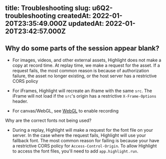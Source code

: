 
title: Troubleshooting
slug: u6Q2-troubleshooting
createdAt: 2022-01-20T23:35:49.000Z
updatedAt: 2022-01-20T23:42:57.000Z
---

## Why do some parts of the session appear blank?

*   For images, videos, and other external assets, Highlight does not make a copy at record time. At replay time, we make a request for the asset. If a request fails, the most common reason is because of authorization failure, the asset no longer existing, or the host server has a restrictive CORS policy

*   For iFrames, Highlight will recreate an iframe with the same `src`. The iFrame will not load if the `src`'s origin has a restrictive `X-Frame-Options` header.

*   For canvas/WebGL, see [WebGL](docId\:on-EZkC904P9-xSq-0Kb3) to enable recording

Why are the correct fonts not being used?

*   During a replay, Highlight will make a request for the font file on your server. In the case where the request fails, Highlight will use your fallback font. The most common reason for failing is because your have a restrictive CORS policy for `Access-Control-Origin`. To allow Highlight to access the font files, you'll need to add `app.highlight.run`.
